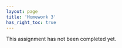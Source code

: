 ```yaml
---
layout: page
title: 'Homework 3'
has_right_toc: true
---
```

<p class="warning-message">
This assignment has not been completed yet.
</p>